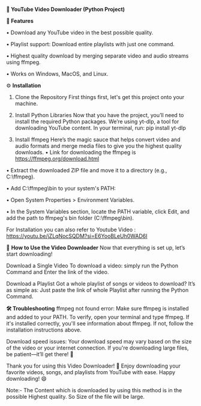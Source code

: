 **🎥 YouTube Video Downloader (Python Project)**


**🌟 Features**

• Download any YouTube video in the best possible quality.

• Playlist support: Download entire playlists with just one command.

• Highest quality download by merging separate video and audio streams using ffmpeg.

• Works on Windows, MacOS, and Linux.



⚙️ **Installation**
1. Clone the Repository
First things first, let's get this project onto your machine.

2. Install Python Libraries
Now that you have the project, you’ll need to install the required Python packages. We’re using yt-dlp, a tool for downloading YouTube content.
In your terminal, run:   pip install yt-dlp

3. Install ffmpeg
Here’s the magic sauce that helps convert video and audio formats and merge media files to give you the highest quality downloads.
• Link for downloading the ffmpeg is https://ffmpeg.org/download.html

• Extract the downloaded ZIP file and move it to a directory (e.g., C:\ffmpeg).

• Add C:\ffmpeg\bin to your system's PATH:

• Open System Properties > Environment Variables.

• In the System Variables section, locate the PATH variable, click Edit, and add the path to ffmpeg's bin folder (C:\ffmpeg\bin).

For Installation you can also refer to Youtube Video : https://youtu.be/jZLqNocSQDM?si=E6YooBLeUh0WAD6I



🚀 **How to Use the Video Downloader**
Now that everything is set up, let’s start downloading!

Download a Single Video
To download a video:  simply run the Python Command and Enter the link of the video.

Download a Playlist
Got a whole playlist of songs or videos to download? It’s as simple as: Just paste the link of whole Playlist after running the Python Command.



**🛠 Troubleshooting**
ffmpeg not found error: Make sure ffmpeg is installed and added to your PATH. To verify, open your terminal and type ffmpeg. If it's installed correctly, you'll see information about ffmpeg. If not, follow the installation instructions above.

Download speed issues:
Your download speed may vary based on the size of the video or your internet connection. If you're downloading large files, be patient—it’ll get there! 🚀



Thank you for using this Video Downloader! 🎉
Enjoy downloading your favorite videos, songs, and playlists from YouTube with ease. Happy downloading! 😄



Note:- The Content which is downloaded by using this method is in the possible Highest quality. So Size of the file will be large.






